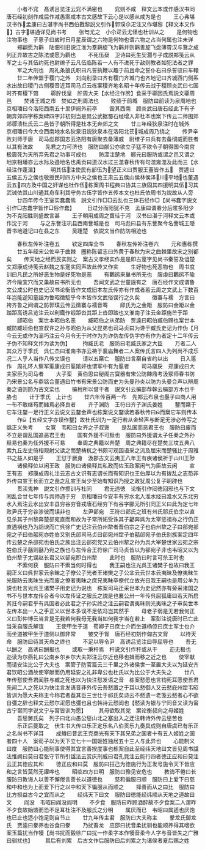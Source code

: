 <!-- { "loadSidebar": true } -->
　　小者不窕　髙诱吕览注云窕不满密也
　　窕则不咸　释文云本或作感汉书同唐石经初刻作咸后作减愚案咸本古文感故下云心是以感从咸为是也
　　王心弗堪　汉书作孟康曰古湛字尚书西伯戡黎説文引作郭璞尒疋注又作堪黎【释文本又作】古字堪通详见尚书考
　　张匄尤之　小尒疋云尤怪也杜训从之
　　是何物也注物事也　子恵子曰嵗时日月星辰谓之六物是何物也谓六物之占当何属也注未详
　　郑翩愿为鹳　陆佃引旧説江淮为羣鹳旋飞为鹳井则鹳善旋飞盘薄霄汉与鵞之成列正异故古之陈法或愿为鹳也
　　不死伍椉　卫诗曰死生契濶与子成説郑笺云从军之士与其伍约死也尉缭子云凡伍临陈若一人有不进死于敌则教者如犯法者之罪
　　军之大刑也　周礼条狼氏职曰凡誓执鞭以趣于前且命之誓仆右曰杀誓驭曰车轘
　　廿二年传盟于稷门之外　刘向别录曰齐有稷门齐城门也齐地记曰齐城西门侧系水出故曰稷门古侧稷音近耳司马贞云栋案稷齐地名昭十年传云战于稷顾炎武曰七国时齐有稷下馆
　　鄩肸伐皇　肸周大夫【水经注作肹】食采于鄩因氏焉説文鄩周邑
　　焚诸王城之市　焚如之刑周法也
　　败绩于前城　服防曰前读为泉周地也京相璠曰今洛阳西南五十里伊阙外前亭
　　毁其西南　顾炎武曰唐石经此下有子朝奔郊四字栋案碑四字非初刻当是晁公武据蜀石经增入非杜本也案下传云二师围郊郊鄩溃杜氏云二邑皆子朝所得是杜本无奔郊之文
　　廿三年经狄泉注时在城外　京相璠曰今大仓西南地水名狄泉旧説狄泉本在洛阳北苌城成周乃绕之
　　传尹辛败刘师于唐　司马彪郡国志云洛阳有唐聚去备薄威　尉缭子曰兵有去备彻威而胜者以其有法故
　　先君之力可济也　服防曰献公亦欲立子猛不欲令子朝得国今南宫极震死为天所弃先君之功事可成也
　　防澨注楚地　郦元曰服防或谓之邑又谓之地京相璠亦云水际及邉地名也禹贡曰道汉水过三澨春秋传有句澨雍澨及此而三【水经注作蓬澨】
　　明其伍注使民有部伍为望正义曰贾服王董皆作五　贾逵曰五侯五方之侯也敬授民时四方中央之侯也王肃云五侯山侯林侯泽川平地也董遇云五四方及中国之奸谋也杜作伍栋案周书程典曰协其三族固其四援明其伍习其武诫依其山川通其舟车利其守务古伍字皆作五传本文也杜氏依周书为説故从人旁
　　廿四年传今王室实蠢蠢焉　説文引作□□云乱也三体石经作□【尚书蠢字説文引作□古蠢字皆作□俗作蠢】
　　日过分而阳犹不克　孟康曰谓春分后隂多阳少为不克阳胜则盛故言甚
　　王子朝用成周之寳珪于河　汉书曰湛于河释文云本或作沈于河
　　与之东訾注巩县西南訾城是也　司马彪曰县有东訾聚今名訾城王隠晋书地道记曰在县之东
　　吴踵楚　依説文当作防防相迹也

　　春秋左传补注卷五
　　钦定四库全书
　　春秋左传补注卷六
　　元和惠栋撰
　　廿五年经宋公佐卒于曲棘　圈称陈留志曰外黄于春秋为宋之曲棘里故宋之别都矣
　　传天地之经而民实则之　案古文孝经实作是是即古寔字见尚书秦誓及诅楚文郑康成诗笺云赵魏之东寔实同声故此传又作实
　　生好物也死恶物也　周书度训曰凡民之所好恶生物是好死物是恶
　　有鸜鹆来巢书所无也　服虔曰鸜鹆不隃济今隃宜穴而又巢故曰书所无也
　　吾闻文武之世童謡有之　唐石经作文成谓鲁文公成公时也史记汉书论衡皆作文成旧本左氏传亦有作成者若云周之文武上下数百年岂能逆知童謡为鲁昭徴騐乎今本皆作文武俗误行之久矣
　　徴褰与襦　方言曰袴齐鲁之间谓之防郭璞云传云徴褰与襦音骞
　　郈氏为之金距　服防曰金距以金踏距高诱吕览注云以利鐡作锻距沓其距上沓即踏也又淮南子注云金距施芒于距
　　郈昭伯　案世本昭伯名恶
　　臧昭伯之从弟防　贾逵曰昭伯臧伯赐也案世本臧防臧顷伯也宣叔许之孙与昭伯为从父昆弟也司马贞曰为谗于臧氏史记为作伪【月今云无或作为滛巧注云今月令无于时作为为诈伪左传伪字亦有作为者定十二年传云子伪不知释文作为读为伪】
　　拘臧氏老　服防曰老臧氏家之大臣
　　万者二人其众万于季氏　呉仁杰曰淮南书亦云祷于襄庙舞者二人案传氏言四人为列尚不成乐况二人乎人当作八传文误也
　　请以五椉亡　服防曰言椉自省约以出
　　日入慝作　周礼环人察军慝康成曰慝隂奸也谓军中有为慝者
　　司马鬷戾　郑康成曰大夫家臣为司马者
　　大子栾　黄伯思曰秘阁古寳器有宋公防餗鼎考汲冢师春书防乃宋景公名与鼎铭合董遇曰竹书有宋景公防而史为头曼孙炎以防为头曼合声以辨周秦之语则防为古文栾也
　　楄柎所以借干者　説文引云楄部荐榦云楄部方木也干胁也
　　计于季氏　上计也
　　廿六年传百两一布　先郑云布泉也墨子曰商人用一布不敢继苟而雠焉必择良者
　　齐子渊防　王符曰齐子渊氏姜姓
　　鑋而椉于它车注鑋一足行正义云说文云鑋金声也栋案说文鑋读若春秋传曰而椉它车则传本
　　作【五经文字亦误作鑋】故杜氏训为一足行若从金轻声与断足无涉必传写之譌正义失考
　　女寛　韦昭曰女齐之子叔褒
　　是乱国而恶君王也　服防曰废而不立是谓乱国追恶君王也
　　国有外援不可黩也　服防曰外援谓太子任秦之外孙黩易也秦为任外援不可易
　　奉周之典籍以奔楚　周之典籍尽在楚矣三坟五典八索九丘左史倚相观射父读之而楚梼杌之书颇可观国语采之流及屈宋而楚骚比于周雅书之益人如是乎
　　王愆于厥身　汲郡古文云夷王八年王有疾诸侯祈于山川王陟
　　诸侯释位以闲王政　服防曰诸侯释其私政而佐玉政案闲气为臣故云闲
　　宣王有志　郑康成周礼注云志古文识有志谓长而有知识也王伯厚以为有拨乱之志恐非外传曰宣王长而立之彘之乱宣王尚少至始有知识乃授之政犹周公复子眀辟也
　　贯渎鬼神　説文引作掼训与杜同
　　君无违徳　论衡引作囘徳回邪也与下文囘乱合廿七年传与呉师遇于穷　京相璠曰今安丰有穷水北入淮水经曰淮水又东北穷水入焉注云水出安丰县穷谷穷音戎唐石经穷下有谷字郦元所引同正义曰此为定七年败尹氏于穷谷涉彼而误非也
　　左尹郤宛　王符曰郤氏之班有州氏祁氏伯宗以直见杀其子州黎奔楚郤宛直而和故为子常所妬受诛其子嚭奔呉为太宰惩祖祢之行仍正直遇祸也乃为謟谀而亡呉徐广史记注云伯州犂者晋伯宗之子也伯州犂之子曰郤宛郤宛之子曰伯嚭宛亦姓伯又别氏郤司马贞曰郤宛州犂子伯嚭郤宛子伯氏别族案定四年传云楚之杀郤宛也伯氏之族出注云郤宛党又云伯州犂之孙为呉大宰楚世家云宛之宗姓伯氏子嚭则嚭乃宛之族也与左传合王符徐广司马贞皆以为郤宛子非也韦昭又以为伯州犂子尢误赵长君又以郤宛即白州犂
　　此时也　服防曰时言可杀王时也
　　不索何获　服防曰不索当何时得也
　　我王嗣也注光呉王诸樊子也故曰我王嗣正义曰呉世家云余昧之子僚公子光者王诸樊之子公芈云云世本云夷昧及僚夷昧生光服防云夷昩生光而废之僚者夷昩之庶兄夷昩卒僚代立故光曰我王嗣也是用公羊为説也杜言光呉王诸樊子用史记为说也　栋案司马迁采世本为史记然亦有旁采诸国之书不与世本左传合者今以左传证之服氏之説是也襄公卅一年传呉屈狐庸曰若天所启其抂今嗣君乎有呉国者必此君之子孙实终之注云嗣君谓夷昧则光夷昧之子审矣世本左传本出一人之手正义以世本多误不足依冯岂其然乎
　　母老子弱是无若我何正义曰彭仲博云当言是无我若何我母无我当如何我字当在若上　案彭注说唐时已亡此当采自服氏解谊
　　王使甲坐于道　荀卿子曰庶士介而坐道杨倞曰庶士军士也介而坐道被甲坐于道侧以御非常
　　铍交于胷　唐石经初刻作匈古文胷
　　以待天命　服防曰待其天命之终也
　　不足以辱令尹　高诱吕览注曰辱屈辱也
　　吾无以酬之　高诱曰酬报也
　　或取一秉秆焉　秆说文引作秆或从干
　　迩无极也　迩读为尔燕礼曰公南乡尔乡尔大夫郑注云尔近也移也揖而移之近之也
　　使宰献而请安注比公于大夫也　案管子防官篇云三千里之外诸侯世一至置大夫以为延安齐君饮昭公酒故使宰献而仍用延安之礼非卑公也杜氏以为比公于大夫失之
　　廿八年传憖使吾君闻胜与臧之死也以为快注憖发语之音　栋案憖愿也言钧死耳愿使吾君先闻二人之死以为快注言发语音非外传云吾憖置之于耳以憖御人又云憖庇州犂韦昭皆训为愿大夫称主今称君者葢其臣三世仕于祁氏矣诗云不憖遗一老笺云憖者心不欲自彊之辞也释文云憖尔疋愿也彊也且也韩诗云憖訚也【憖读为银与宁同音又读为甯古宁甯同字说文宁与甯皆训为愿】
　　其母欲取其党　案论衡叔向之母姬姓
　　吾惩舅氏矣　列子曰北山愚公惩山北之塞出入之迂注韩诗外传云惩苦也
　　乐正后夔取之　伏生书大传曰乐正定乐名八伯贡乐九奏具成则自唐虞已有乐正之名尚书不详耳
　　成鱄曰昔武王克商光有天下其兄弟之国者十有五人姬姓之国者四十人　案荀子以为天下立七十一国姬姓独居五十三人与此异也
　　心能制义曰度　服防曰心能制事使得其宜言善揆度事也栋案自此至经纬天地曰文皆见周书諡法惟阙曰莫曰君张守节所引諡法云赏庆刑威曰君孔晁注云能行四者徳正应和曰莫注云正其徳应其和
　　徳正应和曰莫　服防曰抂己为徳施行为正发号施令天下皆应和之言皆莫然无讙哗也
　　昭临四方曰明　服防曰豫见安危也
　　教诲不倦曰长　服防曰教诲人以善不懈倦言善长以道徳也
　　慈和徧服曰顺　服防曰上爱下曰慈和中和也为上而爱下行之以中和天下徧服从而顺之
　　择善而从之曰比　服防曰比方损益古今之宜而从之
　　经纬天下曰文　服防曰徳能经纬顺从天地之道故曰文
　　阎没　韦昭曰阎没阎明
　　不夕食　服防曰昨顾酒醉故不夕食案二人谓昨不夕食故始馈而恐不足耳杜注不及服氏之分明
　　属厌而已　韦昭曰属适也厌饱也已止也适小饱足则自节止
　　廿九年传主君　服防曰大夫称主
　　豢龙氏御龙氏　贾逵曰豢养也谷食曰豢
　　乃扰畜龙　应邵曰扰音柔扰驯也能顺养得其嗜欲案玉篇扰当作犪【尚书扰而毅徐广曰扰一作柔字本作犪音柔今人字与音皆失之广雅曰驯扰也】
　　其后有刘累　后古文作后服防曰后刘累之为诸侯者夏后赐之姓

